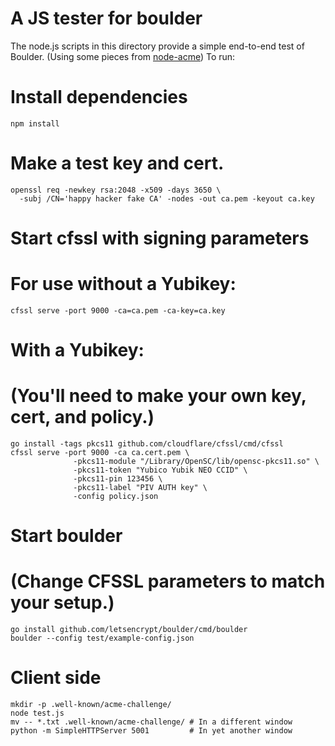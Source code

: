 # A JS tester for boulder

The node.js scripts in this directory provide a simple end-to-end test of Boulder.  (Using some pieces from [node-acme](https://github.com/letsencrypt/node-acme/))  To run:

# Install dependencies

    npm install

# Make a test key and cert.

    openssl req -newkey rsa:2048 -x509 -days 3650 \
      -subj /CN='happy hacker fake CA' -nodes -out ca.pem -keyout ca.key

# Start cfssl with signing parameters
# For use without a Yubikey:

    cfssl serve -port 9000 -ca=ca.pem -ca-key=ca.key

# With a Yubikey:
# (You'll need to make your own key, cert, and policy.)

    go install -tags pkcs11 github.com/cloudflare/cfssl/cmd/cfssl
    cfssl serve -port 9000 -ca ca.cert.pem \
                  -pkcs11-module "/Library/OpenSC/lib/opensc-pkcs11.so" \
                  -pkcs11-token "Yubico Yubik NEO CCID" \
                  -pkcs11-pin 123456 \
                  -pkcs11-label "PIV AUTH key" \
                  -config policy.json

# Start boulder
# (Change CFSSL parameters to match your setup.)

    go install github.com/letsencrypt/boulder/cmd/boulder
    boulder --config test/example-config.json

# Client side

    mkdir -p .well-known/acme-challenge/
    node test.js
    mv -- *.txt .well-known/acme-challenge/ # In a different window
    python -m SimpleHTTPServer 5001         # In yet another window
